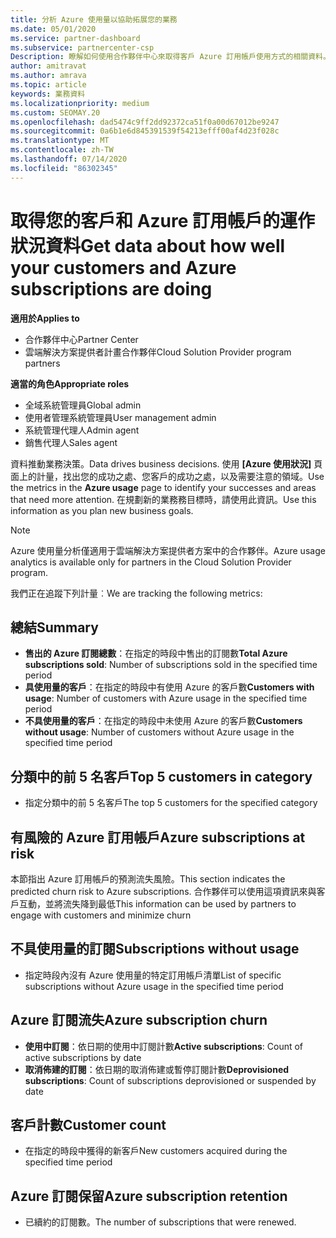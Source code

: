 ```yaml
---
title: 分析 Azure 使用量以協助拓展您的業務
ms.date: 05/01/2020
ms.service: partner-dashboard
ms.subservice: partnercenter-csp
Description: 瞭解如何使用合作夥伴中心來取得客戶 Azure 訂用帳戶使用方式的相關資料。
author: amitravat
ms.author: amrava
ms.topic: article
keywords: 業務資料
ms.localizationpriority: medium
ms.custom: SEOMAY.20
ms.openlocfilehash: dad5474c9ff2dd92372ca51f0a00d67012be9247
ms.sourcegitcommit: 0a6b1e6d845391539f54213efff00af4d23f028c
ms.translationtype: MT
ms.contentlocale: zh-TW
ms.lasthandoff: 07/14/2020
ms.locfileid: "86302345"
---
```

# <a name="get-data-about-how-well-your-customers-and-azure-subscriptions-are-doing"></a><span data-ttu-id="2cd67-104">取得您的客戶和 Azure 訂用帳戶的運作狀況資料</span><span class="sxs-lookup"><span data-stu-id="2cd67-104">Get data about how well your customers and Azure subscriptions are doing</span></span>

<span data-ttu-id="2cd67-105">**適用於**</span><span class="sxs-lookup"><span data-stu-id="2cd67-105">**Applies to**</span></span>

- <span data-ttu-id="2cd67-106">合作夥伴中心</span><span class="sxs-lookup"><span data-stu-id="2cd67-106">Partner Center</span></span>
- <span data-ttu-id="2cd67-107">雲端解決方案提供者計畫合作夥伴</span><span class="sxs-lookup"><span data-stu-id="2cd67-107">Cloud Solution Provider program partners</span></span>

<span data-ttu-id="2cd67-108">**適當的角色**</span><span class="sxs-lookup"><span data-stu-id="2cd67-108">**Appropriate roles**</span></span>

- <span data-ttu-id="2cd67-109">全域系統管理員</span><span class="sxs-lookup"><span data-stu-id="2cd67-109">Global admin</span></span>
- <span data-ttu-id="2cd67-110">使用者管理系統管理員</span><span class="sxs-lookup"><span data-stu-id="2cd67-110">User management admin</span></span>
- <span data-ttu-id="2cd67-111">系統管理代理人</span><span class="sxs-lookup"><span data-stu-id="2cd67-111">Admin agent</span></span>
- <span data-ttu-id="2cd67-112">銷售代理人</span><span class="sxs-lookup"><span data-stu-id="2cd67-112">Sales agent</span></span>

<span data-ttu-id="2cd67-113">資料推動業務決策。</span><span class="sxs-lookup"><span data-stu-id="2cd67-113">Data drives business decisions.</span></span> <span data-ttu-id="2cd67-114">使用 **\[Azure 使用狀況\]** 頁面上的計量，找出您的成功之處、您客戶的成功之處，以及需要注意的領域。</span><span class="sxs-lookup"><span data-stu-id="2cd67-114">Use the metrics in the **Azure usage** page to identify your successes and areas that need more attention.</span></span> <span data-ttu-id="2cd67-115">在規劃新的業務務目標時，請使用此資訊。</span><span class="sxs-lookup"><span data-stu-id="2cd67-115">Use this information as you plan new business goals.</span></span>

> [!NOTE]
> <span data-ttu-id="2cd67-116">Azure 使用量分析僅適用于雲端解決方案提供者方案中的合作夥伴。</span><span class="sxs-lookup"><span data-stu-id="2cd67-116">Azure usage analytics is available only for partners in the Cloud Solution Provider program.</span></span>

<span data-ttu-id="2cd67-117">我們正在追蹤下列計量︰</span><span class="sxs-lookup"><span data-stu-id="2cd67-117">We are tracking the following metrics:</span></span>

## <a name="summary"></a><span data-ttu-id="2cd67-118">總結</span><span class="sxs-lookup"><span data-stu-id="2cd67-118">Summary</span></span>

- <span data-ttu-id="2cd67-119">**售出的 Azure 訂閱總數**：在指定的時段中售出的訂閱數</span><span class="sxs-lookup"><span data-stu-id="2cd67-119">**Total Azure subscriptions sold**: Number of subscriptions sold in the specified time period</span></span>  
- <span data-ttu-id="2cd67-120">**具使用量的客戶**：在指定的時段中有使用 Azure 的客戶數</span><span class="sxs-lookup"><span data-stu-id="2cd67-120">**Customers with usage**: Number of customers with Azure usage in the specified time period</span></span>  
- <span data-ttu-id="2cd67-121">**不具使用量的客戶**：在指定的時段中未使用 Azure 的客戶數</span><span class="sxs-lookup"><span data-stu-id="2cd67-121">**Customers without usage**: Number of customers without Azure usage in the specified time period</span></span>  

## <a name="top-5-customers-in-category"></a><span data-ttu-id="2cd67-122">分類中的前 5 名客戶</span><span class="sxs-lookup"><span data-stu-id="2cd67-122">Top 5 customers in category</span></span>

- <span data-ttu-id="2cd67-123">指定分類中的前 5 名客戶</span><span class="sxs-lookup"><span data-stu-id="2cd67-123">The top 5 customers for the specified category</span></span>  

## <a name="azure-subscriptions-at-risk"></a><span data-ttu-id="2cd67-124">有風險的 Azure 訂用帳戶</span><span class="sxs-lookup"><span data-stu-id="2cd67-124">Azure subscriptions at risk</span></span>

<span data-ttu-id="2cd67-125">本節指出 Azure 訂用帳戶的預測流失風險。</span><span class="sxs-lookup"><span data-stu-id="2cd67-125">This section indicates the predicted churn risk to Azure subscriptions.</span></span> <span data-ttu-id="2cd67-126">合作夥伴可以使用這項資訊來與客戶互動，並將流失降到最低</span><span class="sxs-lookup"><span data-stu-id="2cd67-126">This information can be used by partners to engage with customers and minimize churn</span></span>

## <a name="subscriptions-without-usage"></a><span data-ttu-id="2cd67-127">不具使用量的訂閱</span><span class="sxs-lookup"><span data-stu-id="2cd67-127">Subscriptions without usage</span></span>

- <span data-ttu-id="2cd67-128">指定時段內沒有 Azure 使用量的特定訂用帳戶清單</span><span class="sxs-lookup"><span data-stu-id="2cd67-128">List of specific subscriptions without Azure usage in the specified time period</span></span>  

## <a name="azure-subscription-churn"></a><span data-ttu-id="2cd67-129">Azure 訂閱流失</span><span class="sxs-lookup"><span data-stu-id="2cd67-129">Azure subscription churn</span></span>

- <span data-ttu-id="2cd67-130">**使用中訂閱**：依日期的使用中訂閱計數</span><span class="sxs-lookup"><span data-stu-id="2cd67-130">**Active subscriptions**: Count of active subscriptions by date</span></span>  
- <span data-ttu-id="2cd67-131">**取消佈建的訂閱**：依日期的取消佈建或暫停訂閱計數</span><span class="sxs-lookup"><span data-stu-id="2cd67-131">**Deprovisioned subscriptions**: Count of subscriptions deprovisioned or suspended by date</span></span>  

## <a name="customer-count"></a><span data-ttu-id="2cd67-132">客戶計數</span><span class="sxs-lookup"><span data-stu-id="2cd67-132">Customer count</span></span>

- <span data-ttu-id="2cd67-133">在指定的時段中獲得的新客戶</span><span class="sxs-lookup"><span data-stu-id="2cd67-133">New customers acquired during the specified time period</span></span>  

## <a name="azure-subscription-retention"></a><span data-ttu-id="2cd67-134">Azure 訂閱保留</span><span class="sxs-lookup"><span data-stu-id="2cd67-134">Azure subscription retention</span></span>

- <span data-ttu-id="2cd67-135">已續約的訂閱數。</span><span class="sxs-lookup"><span data-stu-id="2cd67-135">The number of subscriptions that were renewed.</span></span>
